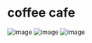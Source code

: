 # coffee cafe
![image](https://github.com/user-attachments/assets/1f45d1d2-775a-4226-a26d-3e4edc70e246)
![image](https://github.com/user-attachments/assets/61b3514a-9e14-43ff-8091-55b8c408daf5)
![image](https://github.com/user-attachments/assets/fa2467ac-ca55-4b69-9d51-d9c2959ca9e0)


